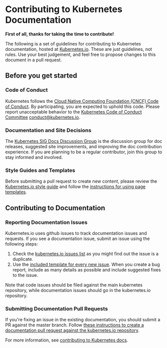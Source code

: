 # Contributing to Kubernetes Documentation

**First of all, thanks for taking the time to contribute!**

The following is a set of guidelines for contributing to Kubernetes documentation, hosted at [Kubernetes.io](http://kubernetes.io/).
These are just guidelines, not rules. Use your best judgement, and feel free to propose changes to this document in a pull request.

## Before you get started

### Code of Conduct

Kubernetes follows the [Cloud Native Computing Foundation (CNCF) Code of Conduct](https://github.com/cncf/foundation/blob/master/code-of-conduct.md). By participating, you are expected to uphold this code. Please report unacceptable behavior to the
[Kubernetes Code of Conduct Committee](https://github.com/kubernetes/community/tree/master/committee-code-of-conduct) <conduct@kubernetes.io>.

### Documentation and Site Decisions

The [Kubernetes SIG Docs Discussion Group](https://groups.google.com/forum/#!forum/kubernetes-sig-docs) is the discussion group for doc releases, suggested site improvements, and improving the doc contribution experience. If you are planning to be a regular contributor, join this group to stay informed and involved.

### Style Guides and Templates

Before submitting a pull request to create new content, please review the [Kubernetes.io style guide](http://kubernetes.io/docs/home/contribute/style-guide/) and follow the [instructions for using page templates](http://kubernetes.io/docs/home/contribute/page-templates/).


## Contributing to Documentation

### Reporting Documentation Issues

Kubernetes.io uses github issues to track documentation issues and requests. If you see a documentation issue, submit an issue using the following steps:

1. Check the [kubernetes.io issues list](https://github.com/kubernetes/website/issues) as you might find out the issue is a duplicate.
2. Use the [included template for every new issue](https://github.com/kubernetes/website/issues/new).  When you create a bug report, include as many details as possible and include suggested fixes to the issue.

Note that code issues should be filed against the main kubernetes repository, while documentation issues should go in the kubernetes.io repository.

### Submitting Documentation Pull Requests

If you're fixing an issue in the existing documentation, you should submit a PR against the master branch.  Follow [these instructions to create a documentation pull request against the kubernetes.io repository](http://kubernetes.io/docs/home/contribute/create-pull-request/).

For more information, see [contributing to Kubernetes docs](https://kubernetes.io/docs/contribute/).
